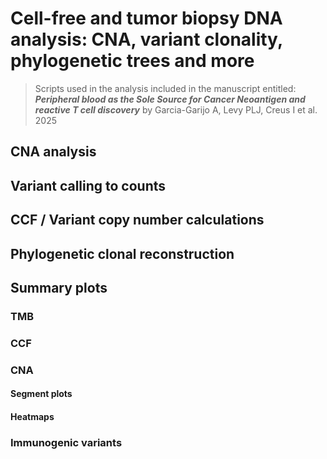 # Cell-free and tumor biopsy DNA analysis: CNA, variant clonality, phylogenetic trees and more

>Scripts used in the analysis included in the manuscript entitled: <br>
***Peripheral blood as the Sole Source for Cancer Neoantigen and reactive T cell discovery***
by Garcia-Garijo A, Levy PLJ, Creus I et al. 2025

## CNA analysis

## Variant calling to counts 

## CCF / Variant copy number calculations

## Phylogenetic clonal reconstruction

## Summary plots

### TMB
### CCF
### CNA
#### Segment plots
#### Heatmaps
### Immunogenic variants